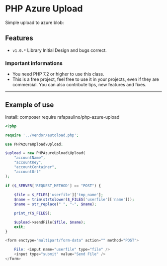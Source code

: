 # PHP Azure Upload

Simple upload to azure blob:

## Features

- `v1.0.*` Library Initial Design and bugs correct.


### Important informations

- You need PHP 7.2 or higher to use this class.
- This is a free project, feel free to use it in your projects, even if they are commercial. You can also contribute tips, new features and fixes.

-----

## Example of use

Install: composer require rafapaulino/php-azure-upload

```php
<?php

require '../vendor/autoload.php';

use PHPAzureUpload\Upload;

$upload = new PHPAzureUpload\Upload(
    "accountName",
    "accountKey",
    "accountContainer",
    "accountUrl"
);
	
if ($_SERVER['REQUEST_METHOD'] == "POST") {
    
    $file = $_FILES['userfile']['tmp_name'];
    $name = trim(strtolower($_FILES['userfile']['name']));
    $name = str_replace(" ", "-", $name);

    print_r($_FILES);

    $upload->sendFile($file, $name);
    exit;
}

<form enctype="multipart/form-data" action="" method="POST">

    File: <input name="userfile" type="file" />
    <input type="submit" value="Send File" />
</form>
